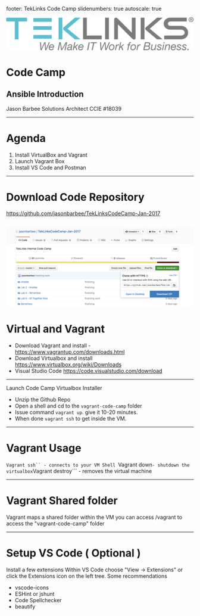 footer: TekLinks Code Camp
slidenumbers: true
autoscale: true

![left inline](images/teklinks.png)
# Code Camp
## Ansible Introduction



Jason Barbee
Solutions Architect
CCIE #18039

---
Agenda
==

1. Install VirtualBox and Vagrant
1. Launch Vagrant Box
1. Install VS Code and Postman

---
# Download Code Repository
https://github.com/jasonbarbee/TekLinksCodeCamp-Jan-2017 

![inline](images/github-download.png)
---
# Virtual and Vagrant
* Download Vagrant and install - https://www.vagrantup.com/downloads.html
* Download Virtualbox and install https://www.virtualbox.org/wiki/Downloads
* Visual Studio Code https://code.visualstudio.com/download

----
Launch Code Camp Virtualbox Installer
* Unzip the Github Repo
* Open a shell and cd to the ```vagrant-code-camp``` folder
* Issue command ```vagrant up```. give it 10-20 minutes. 
* When done ```vagrant ssh``` to get inside the VM. 

---
# Vagrant Usage

```Vagrant ssh`` - connects to your VM Shell
```Vagrant down``` - shutdown the virtualbox
```Vagrant destroy``` - removes the virtual machine

---
# Vagrant Shared folder
Vagrant maps a shared folder within the VM you can access /vagrant to access the "vagrant-code-camp" folder

---
# Setup VS Code ( Optional )
Install a few extensions
Within VS Code choose "View -> Extensions" or click the Extensions icon on the left tree.
Some recommendations
* vscode-icons
* ESHint or jshunt
* Code Spellchecker
* beautify

